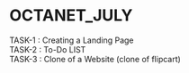 # OCTANET_JULY
TASK-1 : Creating a Landing Page      
TASK-2 : To-Do LIST     
TASK-3 : Clone of a Website (clone of flipcart)
